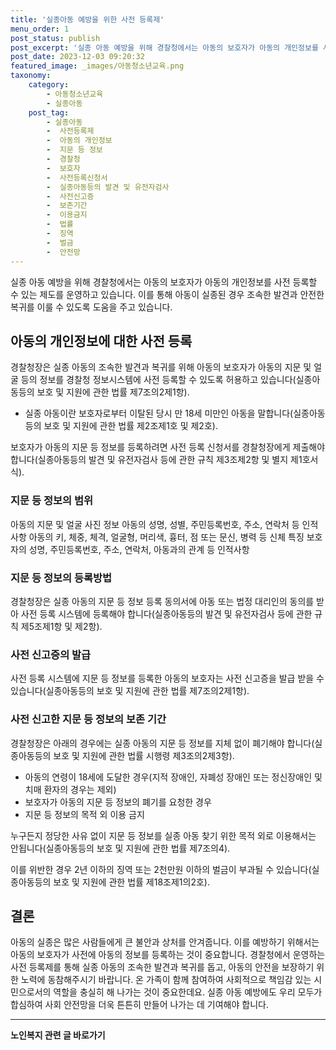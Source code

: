 ```yaml
---
title: '실종아동 예방을 위한 사전 등록제'
menu_order: 1
post_status: publish
post_excerpt: '실종 아동 예방을 위해 경찰청에서는 아동의 보호자가 아동의 개인정보를 사전 등록할 수 있는 제도를 운영하고 있습니다. 이를 통해 아동이 실종된 경우 조속한 발견과 안전한 복귀를 이룰 수 있도록 도움을 주고 있습니다.'
post_date: 2023-12-03 09:20:32
featured_image: _images/아동청소년교육.png
taxonomy:
    category:
        - 아동청소년교육
        - 실종아동
    post_tag:
        - 실종아동
        -  사전등록제
        -  아동의 개인정보
        -  지문 등 정보
        -  경찰청
        -  보호자
        -  사전등록신청서
        -  실종아동등의 발견 및 유전자검사
        -  사전신고증
        -  보존기간
        -  이용금지
        -  법률
        -  징역
        -  벌금
        -  안전망
---
```



실종 아동 예방을 위해 경찰청에서는 아동의 보호자가 아동의 개인정보를 사전 등록할 수 있는 제도를 운영하고 있습니다. 이를 통해 아동이 실종된 경우 조속한 발견과 안전한 복귀를 이룰 수 있도록 도움을 주고 있습니다.

## 아동의 개인정보에 대한 사전 등록

경찰청장은 실종 아동의 조속한 발견과 복귀를 위해 아동의 보호자가 아동의 지문 및 얼굴 등의 정보를 경찰청 정보시스템에 사전 등록할 수 있도록 허용하고 있습니다(실종아동등의 보호 및 지원에 관한 법률 제7조의2제1항).

* 실종 아동이란 보호자로부터 이탈된 당시 만 18세 미만인 아동을 말합니다(실종아동등의 보호 및 지원에 관한 법률 제2조제1호 및 제2호).

보호자가 아동의 지문 등 정보를 등록하려면 사전 등록 신청서를 경찰청장에게 제출해야 합니다(실종아동등의 발견 및 유전자검사 등에 관한 규칙 제3조제2항 및 별지 제1호서식).

### 지문 등 정보의 범위

아동의 지문 및 얼굴 사진 정보
아동의 성명, 성별, 주민등록번호, 주소, 연락처 등 인적 사항
아동의 키, 체중, 체격, 얼굴형, 머리색, 흉터, 점 또는 문신, 병력 등 신체 특징
보호자의 성명, 주민등록번호, 주소, 연락처, 아동과의 관계 등 인적사항


### 지문 등 정보의 등록방법

경찰청장은 실종 아동의 지문 등 정보 등록 동의서에 아동 또는 법정 대리인의 동의를 받아 사전 등록 시스템에 등록해야 합니다(실종아동등의 발견 및 유전자검사 등에 관한 규칙 제5조제1항 및 제2항).

### 사전 신고증의 발급

사전 등록 시스템에 지문 등 정보를 등록한 아동의 보호자는 사전 신고증을 발급 받을 수 있습니다(실종아동등의 보호 및 지원에 관한 법률 제7조의2제1항).

### 사전 신고한 지문 등 정보의 보존 기간

경찰청장은 아래의 경우에는 실종 아동의 지문 등 정보를 지체 없이 폐기해야 합니다(실종아동등의 보호 및 지원에 관한 법률 시행령 제3조의2제3항).

- 아동의 연령이 18세에 도달한 경우(지적 장애인, 자폐성 장애인 또는 정신장애인 및 치매 환자의 경우는 제외)
- 보호자가 아동의 지문 등 정보의 폐기를 요청한 경우
- 지문 등 정보의 목적 외 이용 금지

누구든지 정당한 사유 없이 지문 등 정보를 실종 아동 찾기 위한 목적 외로 이용해서는 안됩니다(실종아동등의 보호 및 지원에 관한 법률 제7조의4).

이를 위반한 경우 2년 이하의 징역 또는 2천만원 이하의 벌금이 부과될 수 있습니다(실종아동등의 보호 및 지원에 관한 법률 제18조제1의2호).

## 결론

아동의 실종은 많은 사람들에게 큰 불안과 상처를 안겨줍니다. 이를 예방하기 위해서는 아동의 보호자가 사전에 아동의 정보를 등록하는 것이 중요합니다. 경찰청에서 운영하는 사전 등록제를 통해 실종 아동의 조속한 발견과 복귀를 돕고, 아동의 안전을 보장하기 위한 노력에 동참해주시기 바랍니다. 온 가족이 함께 참여하여 사회적으로 책임감 있는 시민으로서의 역할을 충실히 해 나가는 것이 중요한데요. 실종 아동 예방에도 우리 모두가 합심하여 사회 안전망을 더욱 튼튼히 만들어 나가는 데 기여해야 합니다.
<!-- wp:separator -->
<hr class="wp-block-separator has-alpha-channel-opacity"/>
<!-- /wp:separator -->

<!-- wp:group {"backgroundColor":"base","layout":{"type":"constrained"}} -->
<div class="wp-block-group has-base-background-color has-background"><!-- wp:paragraph {"align":"center","fontSize":"medium"} -->
<p class="has-text-align-center has-large-font-size"><strong>노인복지 관련 글 바로가기</strong></p>
<!-- /wp:paragraph -->


<!-- wp:latest-posts
{"categories":[{"id":15998,"count":19,"description":"","link":"https://uknowlaw.com/category/%eb%85%b8%ec%9d%b8%eb%b3%b5%ec%a7%80/","name":"노인복지","slug":"노인복지","taxonomy":"category","parent":0,"meta":[],"_links":{"self":[{"href":"https://uknowlaw.com/wp-json/wp/v2/categories/15998"}],"collection":[{"href":"https://uknowlaw.com/wp-json/wp/v2/categories"}],"about":[{"href":"https://uknowlaw.com/wp-json/wp/v2/taxonomies/category"}],"wp:post_type":[{"href":"https://uknowlaw.com/wp-json/wp/v2/posts?categories=15998"}],"curies":[{"name":"wp","href":"https://api.w.org/{rel}","templated":true}]}}],"postsToShow":100,"excerptLength":28,"postLayout":"grid","columns":2,"featuredImageAlign":"left","featuredImageSizeSlug":"large","fontSize":"small"} /--></div>
<!-- /wp:group -->